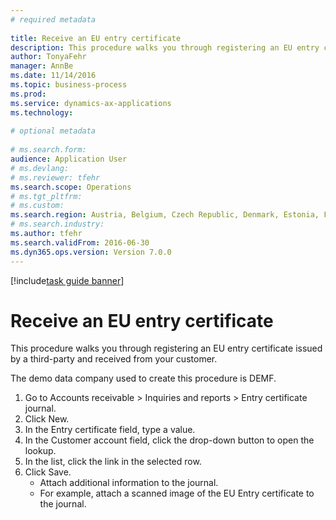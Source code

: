 ```yaml
--- 
# required metadata 
 
title: Receive an EU entry certificate
description: This procedure walks you through registering an EU entry certificate issued by a third-party and received from your customer. 
author: TonyaFehr 
manager: AnnBe 
ms.date: 11/14/2016
ms.topic: business-process 
ms.prod:  
ms.service: dynamics-ax-applications 
ms.technology:  
 
# optional metadata 
 
# ms.search.form:   
audience: Application User 
# ms.devlang:  
# ms.reviewer: tfehr 
ms.search.scope: Operations 
# ms.tgt_pltfrm:  
# ms.custom:  
ms.search.region: Austria, Belgium, Czech Republic, Denmark, Estonia, Finland, France, Germany, Hungary, Ireland, Italy, Latvia, Lithuania, Netherlands, Poland, Spain, Sweden, United Kingdom
# ms.search.industry: 
ms.author: tfehr 
ms.search.validFrom: 2016-06-30 
ms.dyn365.ops.version: Version 7.0.0 
---
```


[!include[task guide banner](../../includes/task-guide-banner.md)]

# Receive an EU entry certificate

This procedure walks you through registering an EU entry certificate issued by a third-party and received from your customer.

The demo data company used to create this procedure is DEMF.

1. Go to Accounts receivable > Inquiries and reports > Entry certificate journal.
2. Click New.
3. In the Entry certificate field, type a value.
4. In the Customer account field, click the drop-down button to open the lookup.
5. In the list, click the link in the selected row.
6. Click Save.
    * Attach additional information to the journal.  
    * For example, attach a scanned image of the EU Entry certificate to the journal.  

